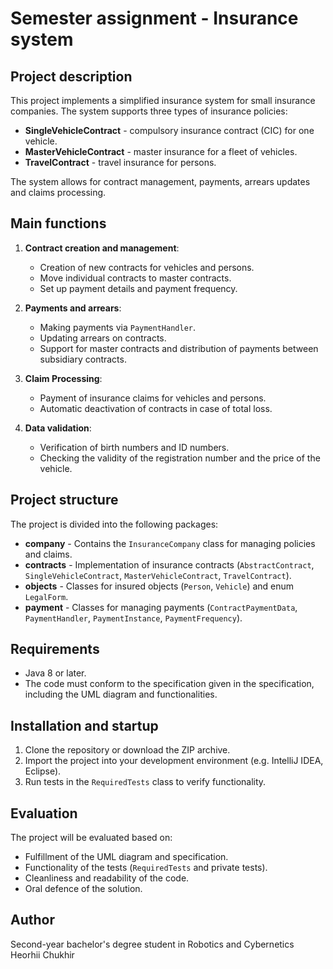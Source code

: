 # Semester assignment - Insurance system

## Project description
This project implements a simplified insurance system for small insurance companies. The system supports three types of insurance policies:
- **SingleVehicleContract** - compulsory insurance contract (CIC) for one vehicle.
- **MasterVehicleContract** - master insurance for a fleet of vehicles.
- **TravelContract** - travel insurance for persons.

The system allows for contract management, payments, arrears updates and claims processing.

## Main functions
1. **Contract creation and management**:
    - Creation of new contracts for vehicles and persons.
    - Move individual contracts to master contracts.
    - Set up payment details and payment frequency.

2. **Payments and arrears**:
    - Making payments via `PaymentHandler`.
    - Updating arrears on contracts.
    - Support for master contracts and distribution of payments between subsidiary contracts.

3. **Claim Processing**:
    - Payment of insurance claims for vehicles and persons.
    - Automatic deactivation of contracts in case of total loss.

4. **Data validation**:
    - Verification of birth numbers and ID numbers.
    - Checking the validity of the registration number and the price of the vehicle.

## Project structure
The project is divided into the following packages:
- **company** - Contains the `InsuranceCompany` class for managing policies and claims.
- **contracts** - Implementation of insurance contracts (`AbstractContract`, `SingleVehicleContract`, `MasterVehicleContract`, `TravelContract`).
- **objects** - Classes for insured objects (`Person`, `Vehicle`) and enum `LegalForm`.
- **payment** - Classes for managing payments (`ContractPaymentData`, `PaymentHandler`, `PaymentInstance`, `PaymentFrequency`).

## Requirements
- Java 8 or later.
- The code must conform to the specification given in the specification, including the UML diagram and functionalities.

## Installation and startup
1. Clone the repository or download the ZIP archive.
2. Import the project into your development environment (e.g. IntelliJ IDEA, Eclipse).
3. Run tests in the `RequiredTests` class to verify functionality.

## Evaluation
The project will be evaluated based on:
- Fulfillment of the UML diagram and specification.
- Functionality of the tests (`RequiredTests` and private tests).
- Cleanliness and readability of the code.
- Oral defence of the solution.

## Author
Second-year bachelor's degree student in Robotics and Cybernetics   
Heorhii Chukhir